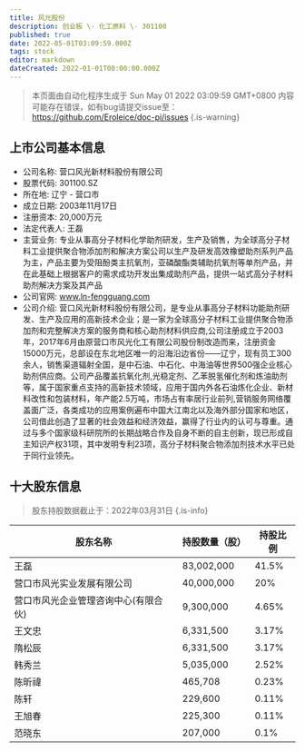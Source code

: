 ```yaml
---
title: 风光股份
description: 创业板 \- 化工原料 \- 301100
published: true
date: 2022-05-01T03:09:59.000Z
tags: stock
editor: markdown
dateCreated: 2022-01-01T00:00:00.000Z
---
```


> 本页面由自动化程序生成于 Sun May 01 2022 03:09:59 GMT+0800
> 内容可能存在错误，如有bug请提交issue至：https://github.com/Eroleice/doc-pi/issues
{.is-warning}

## 上市公司基本信息
- 公司名称: 营口风光新材料股份有限公司
- 股票代码: 301100.SZ
- 所在地: 辽宁 - 营口市
- 成立日期: 2003年11月17日
- 注册资本: 20,000万元
- 法定代表人: 王磊
- 主营业务: 专业从事高分子材料化学助剂研发，生产及销售，为全球高分子材料工业提供聚合物添加剂和解决方案公司以生产及研发高效橡塑助剂系列产品为主，产品主要为受阻酚类主抗氧剂，亚磷酸酯类辅助抗氧剂等单剂产品，并在此基础上根据客户的需求成功开发出集成助剂产品，提供一站式高分子材料助剂解决方案及其产品
- 公司官网: www.ln-fengguang.com
- 公司介绍: 营口风光新材料股份有限公司，是专业从事高分子材料功能助剂研发、生产及应用的高新技术企业；是一家为全球高分子材料工业提供聚合物添加剂和完整解决方案的服务商和核心助剂材料供应商,公司注册成立于2003年，2017年6月由原营口市风光化工有限公司股份制改造而来，注册资金15000万元，总部设在东北地区唯一的沿海沿边省份——辽宁，现有员工300余人，销售渠道辐射全国，是中石油、中石化、中海油等世界500强企业核心助剂供应商。公司产品覆盖抗氧化剂,光稳定剂、乙苯脱氢催化剂和炼油助剂等，属于国家重点支持的高新技术领域，应用于国内外各石油炼化企业、新材料改性和包装材料，年产能2.5万吨，市场占有率居行业前列,营销服务网络覆盖面广泛，各类成功的应用案例遍布中国大江南北以及海外部分国家和地区，公司借此创造了显著的社会效益和经济效益，赢得了行业内的认可与尊重。通过与多个国家级科研院所的长期战略合作及自身不断的自主创新，现已形成自主知识产权31项，其中发明专利23项，高分子材料聚合物添加剂技术水平已处于同行业领先。


## 十大股东信息
> 股东持股数据截止于：2022年03月31日
{.is-info}

| 股东名称 | 持股数量（股） | 持股比例 |
| --- | --- | --- |
| 王磊 | 83,002,000 | 41.5% |
| 营口市风光实业发展有限公司 | 40,000,000 | 20% |
| 营口市风光企业管理咨询中心(有限合伙) | 9,300,000 | 4.65% |
| 王文忠 | 6,331,500 | 3.17% |
| 隋松辰 | 6,331,500 | 3.17% |
| 韩秀兰 | 5,035,000 | 2.52% |
| 陈昕禕 | 465,708 | 0.23% |
| 陈轩 | 229,600 | 0.11% |
| 王旭春 | 225,300 | 0.11% |
| 范晓东 | 207,000 | 0.1% |





